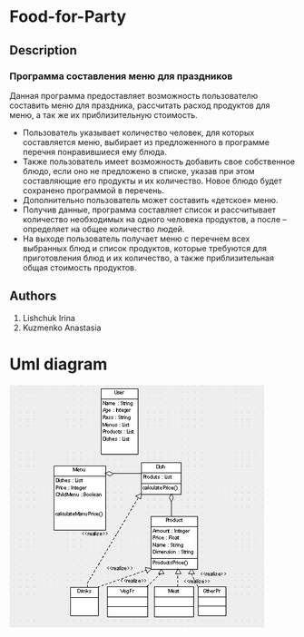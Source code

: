 Food-for-Party
======
## Description ##
### Программа составления меню для праздников ###
Данная программа предоставляет возможность пользователю составить меню для праздника, рассчитать расход продуктов для меню, а так же их приблизительную стоимость.
- Пользователь указывает количество человек, для которых составляется меню, выбирает из предложенного в программе перечня понравившиеся ему блюда.
- Также пользователь имеет возможность добавить свое собственное блюдо, если оно не предложено в списке, указав при этом составляющие его продукты и их количество. Новое блюдо будет сохранено программой в перечень.
- Дополнительно пользователь может составить «детское» меню.
- Получив данные, программа составляет список и рассчитывает количество необходимых на одного человека продуктов, а после – определяет на общее количество людей. 
- На выходе пользователь получает меню с перечнем всех выбранных блюд и список продуктов, которые требуются для приготовления блюд и их количество, а также приблизительная общая стоимость продуктов.
 
## Authors ##
 1. Lishchuk Irina
 2. Kuzmenko Anastasia

# Uml diagram #
![Alt text](FFP.PNG)
